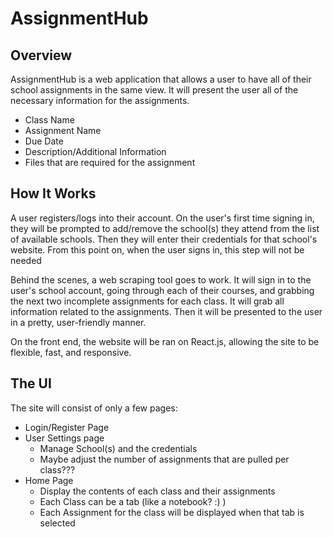 # AssignmentHub

## Overview

AssignmentHub is a web application that allows a user to have all of their school assignments in the same view. It will present the user all of the necessary information for the assignments. 
* Class Name
* Assignment Name
* Due Date
* Description/Additional Information
* Files that are required for the assignment

## How It Works

A user registers/logs into their account. On the user's first time signing in, they will be prompted to add/remove the school(s) they attend from the list of available schools. Then they will enter their credentials for that school's website. From this point on, when the user signs in, this step will not be needed

Behind the scenes, a web scraping tool goes to work. It will sign in to the user's school account, going through each of their courses, and grabbing the next two incomplete assignments for each class. It will grab all information related to the assignments. Then it will be presented to the user in a pretty, user-friendly manner. 

On the front end, the website will be ran on React.js, allowing the site to be flexible, fast, and responsive. 

## The UI
The site will consist of only a few pages:
* Login/Register Page
* User Settings page 
  * Manage School(s) and the credentials
  * Maybe adjust the number of assignments that are pulled per class???
* Home Page
  * Display the contents of each class and their assignments
  * Each Class can be a tab (like a notebook? :) )
  * Each Assignment for the class will be displayed when that tab is selected
